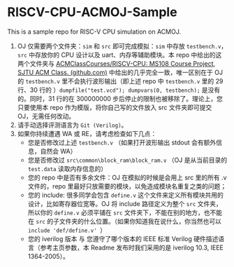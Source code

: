 # RISCV-CPU-ACMOJ-Sample

This is a sample repo for RISC-V CPU simulation on ACMOJ.

1. OJ 仅需要两个文件夹：`sim` 和 `src` 即可完成模拟：``sim``  中存放 ``testbench.v``， ``src`` 中存放你的 CPU 设计以及 uart、内存等辅助模块。本 repo 中给出的这两个文件夹与 [ACMClassCourses/RISCV-CPU: MS108 Course Project, SJTU ACM Class. (github.com)](https://github.com/ACMClassCourses/RISCV-CPU/tree/main/riscv) 中给出的几乎完全一致，唯一区别在于 OJ 的 ``testbench.v`` 里不会执行波形输出（即上述 repo 中 ``testbench.v`` 里的 29 行、30 行的 ）``dumpfile("test.vcd"); dumpvars(0, testbench);`` 是没有的。同时，31 行的在 300000000 步后停止的限制也被移除了。理论上，您只要使用本 repo 作为模版，将你自己写的文件放入 src 文件夹即可提交 OJ，无需任何改动。
2. 请手动选择评测语言为 ``Git (Verilog)``。
3. 如果你持续遭遇 WA 或 RE，请考虑检查如下几点：
   - 您是否修改过上述 ``testbench.v`` （如果打开波形输出 stdout 会有额外信息，自然会 WA）
   - 您是否修改过 ``src\common\block_ram\block_ram.v`` （OJ 是从当前目录的 ``test.data`` 读取内存信息的）
   - 您的 repo 中是否有多余文件：OJ 在模拟的时候是会用上 src 里的所有 .v 文件的，repo 里最好只放需要的模块，以免造成模块名重复之类的问题；
   - 您的 include: 很多同学会包含 ``define.v`` 这个文件来定义所有模块共用的设计，比如寄存器位宽等。OJ 将 include 路径定义为整个 ``src`` 文件夹，所以你的  ``define.v`` 必须平铺在 ``src`` 文件夹下，不能在别的地方，也不能在 ``src`` 的子文件夹的什么位置。（如果你知道我在说什么，你当然也可以 ``include 'def/define.v' ``）
   - 您的 iverilog 版本 与 您遵守了哪个版本的 IEEE 标准 Verilog 硬件描述语言（参考主页参数，本 Readme 发布时我们采用的是 iverilog 10.3, IEEE 1364-2005）。

